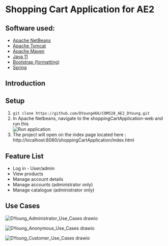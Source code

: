# Shopping Cart Application for AE2

## Software used:

* [Apache NetBeans](https://netbeans.apache.org/ "Netbeans link")
* [Apache Tomcat](http://tomcat.apache.org/ "Tomcat link")
* [Apache Maven](https://maven.apache.org/ "Maven link")
* [Java 11](https://jdk.java.net/11/ "Jdk link")
* [Bootstrap (formatting)](https://getbootstrap.com/ "Bootstrap link")
* [Spring](https://spring.io/ "Spring link")

## Introduction


## Setup
1. `git clone https://github.com/DYoung466/COM528_AE2_DYoung.git`
2. In Apache Netbeans, navigate to the shoppingCartApplication-web and run this
<br >![Run application](https://user-images.githubusercontent.com/71987991/148574748-3fccad1c-412e-4fd3-b1e5-7d79643b23c0.png "Run application")
3. The project will open on the index page located here : http://localhost:8080/shoppingCartApplication/index.html

## Feature List
* Log in - User/admin
* View products
* Manage account details
* Manage accounts (administrator only)
* Manage catalogue (administrator only) 

## Use Cases

![DYoung_Administrator_Use_Cases drawio](https://user-images.githubusercontent.com/71987991/148755868-92f5370a-0672-4870-94e0-b792b3e16a20.png)

![DYoung_Anonymous_Use_Cases drawio](https://user-images.githubusercontent.com/71987991/148755885-30130c18-7865-4fea-a495-a62e13964663.png)

![DYoung_Customer_Use_Cases drawio](https://user-images.githubusercontent.com/71987991/148755900-54d5ee6b-b269-4fef-8282-7ba33e7f2d50.png)


